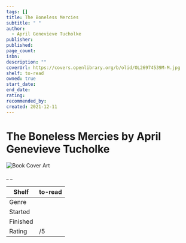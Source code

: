 ```yaml
---
tags: []
title: The Boneless Mercies
subtitle: " "
author:
  - April Genevieve Tucholke
publisher: 
published: 
page_count: 
isbn: 
description: ""
coverUrl: https://covers.openlibrary.org/b/olid/OL26974539M-M.jpg
shelf: to-read
owned: true
start_date: 
end_date: 
rating: 
recommended_by: 
created: 2021-12-11
---
```


# The Boneless Mercies by April Genevieve Tucholke

![Book Cover Art](https://covers.openlibrary.org/b/olid/OL26974539M-M.jpg)

_ _

| Shelf | to-read |
| --- | --- |
| Genre |  |
| Started |  |
| Finished |  |
| Rating | /5 |

